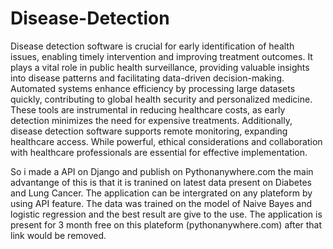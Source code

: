 # Disease-Detection
Disease detection software is crucial for early identification of health issues, enabling timely intervention and improving treatment outcomes. It plays a vital role in public health surveillance, providing valuable insights into disease patterns and facilitating data-driven decision-making. Automated systems enhance efficiency by processing large datasets quickly, contributing to global health security and personalized medicine. These tools are instrumental in reducing healthcare costs, as early detection minimizes the need for expensive treatments. Additionally, disease detection software supports remote monitoring, expanding healthcare access. While powerful, ethical considerations and collaboration with healthcare professionals are essential for effective implementation.


So i made a API on Django and publish on Pythonanywhere.com the main advantange of this is that it is tranined on latest data present on Diabetes and Lung Cancer. The application can be intergrated on any plateform by using API feature. The data was trained on the model of Naive Bayes and logistic regression and the best result are give to the use. The application is present for 3 month free on this plateform (pythonanywhere.com) after that link would be removed.
